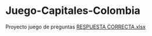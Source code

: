 # Juego-Capitales-Colombia
Proyecto juego de preguntas
[RESPUESTA CORRECTA.xlsx](https://github.com/hall361/Juego-Capitales-Colombia/files/11812064/RESPUESTA.CORRECTA.xlsx)
